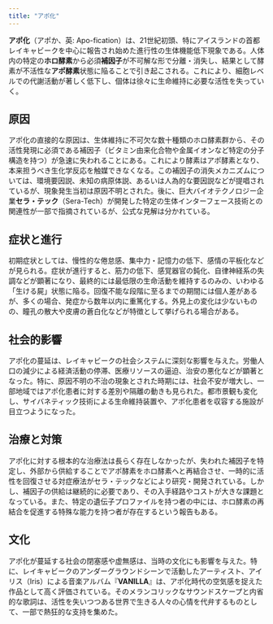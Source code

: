 ```yaml
---
title: "アポ化"
---
```


**アポ化**（アポか、英: Apo-fication）は、21世紀初頭、特にアイスランドの首都レイキャビークを中心に報告され始めた進行性の生体機能低下現象である。人体内の特定の**ホロ酵素**から必須**補因子**が不可解な形で分離・消失し、結果として酵素が不活性な**アポ酵素**状態に陥ることで引き起こされる。これにより、細胞レベルでの代謝活動が著しく低下し、個体は徐々に生命維持に必要な活性を失っていく。

## 原因

アポ化の直接的な原因は、生体維持に不可欠な数十種類のホロ酵素群から、その活性発現に必須である補因子（ビタミン由来化合物や金属イオンなど特定の分子構造を持つ）が急速に失われることにある。これにより酵素はアポ酵素となり、本来担うべき生化学反応を触媒できなくなる。この補因子の消失メカニズムについては、環境要因説、未知の病原体説、あるいは人為的な要因説などが提唱されているが、現象発生当初は原因不明とされた。後に、巨大バイオテクノロジー企業**セラ・テック**（Sera-Tech）が開発した特定の生体インターフェース技術との関連性が一部で指摘されているが、公式な見解は分かれている。

## 症状と進行

初期症状としては、慢性的な倦怠感、集中力・記憶力の低下、感情の平板化などが見られる。症状が進行すると、筋力の低下、感覚器官の鈍化、自律神経系の失調などが顕著になり、最終的には最低限の生命活動を維持するのみの、いわゆる「生ける屍」状態に陥る。回復不能な段階に至るまでの期間には個人差があるが、多くの場合、発症から数年以内に重篤化する。外見上の変化は少ないものの、瞳孔の散大や皮膚の蒼白化などが特徴として挙げられる場合がある。

## 社会的影響

アポ化の蔓延は、レイキャビークの社会システムに深刻な影響を与えた。労働人口の減少による経済活動の停滞、医療リソースの逼迫、治安の悪化などが顕著となった。特に、原因不明の不治の現象とされた時期には、社会不安が増大し、一部地域ではアポ化患者に対する差別や隔離の動きも見られた。都市景観も変化し、サイバネティック技術による生命維持装置や、アポ化患者を収容する施設が目立つようになった。

## 治療と対策

アポ化に対する根本的な治療法は長らく存在しなかったが、失われた補因子を特定し、外部から供給することでアポ酵素をホロ酵素へと再結合させ、一時的に活性を回復させる対症療法がセラ・テックなどにより研究・開発されている。しかし、補因子の供給は継続的に必要であり、その入手経路やコストが大きな課題となっている。また、特定の遺伝子プロファイルを持つ者の中には、ホロ酵素の再結合を促進する特殊な能力を持つ者が存在するという報告もある。

## 文化

アポ化が蔓延する社会の閉塞感や虚無感は、当時の文化にも影響を与えた。特に、レイキャビークのアンダーグラウンドシーンで活動したアーティスト、アイリス（Iris）による音楽アルバム『**VANILLA**』は、アポ化時代の空気感を捉えた作品として高く評価されている。そのメランコリックなサウンドスケープと内省的な歌詞は、活性を失いつつある世界で生きる人々の心情を代弁するものとして、一部で熱狂的な支持を集めた。